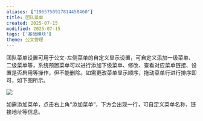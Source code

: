 ```yaml
---
aliases: ["1965750917814458460"]
title: 团队菜单
created: 2025-07-15
modified: 2025-07-15
tags: ['基础模块']
theme: 公文管理
---
```


团队菜单设置可用于公文-左侧菜单的自定义显示设置，可自定义添加一级菜单、二级菜单等，系统预置菜单可以进行添加下级菜单、修改、查看对应菜单链接、设置是否启用等操作，但不能删除。如需更改菜单显示顺序，拖动菜单行进行排序即可，如下图所示。

![](https://myhelpdoc.oss-cn-heyuan.aliyuncs.com/mdimages/00346f032616e0edf46c680f34f1ae6f.jpg)

如需添加菜单，点击右上角“添加菜单“，下方会出现一行，可自定义菜单名称，链接地址等信息。

